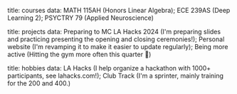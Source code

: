 title: courses
data: MATH 115AH (Honors Linear Algebra); ECE 239AS (Deep Learning 2); PSYCTRY 79 (Applied Neuroscience)

title: projects
data: Preparing to MC LA Hacks 2024 (I'm preparing slides and practicing presenting the opening and closing ceremonies!); Personal website (I'm revamping it to make it easier to update regularly); Being more active (Hitting the gym more often this quarter 💪)

title: hobbies
data: LA Hacks (I help organize a hackathon with 1000+ participants, see lahacks.com!); Club Track (I'm a sprinter, mainly training for the 200 and 400.)
